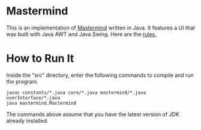 # Mastermind
This is an implementation of [Mastermind](https://en.wikipedia.org/wiki/Mastermind_(board_game)) written in Java. It features a UI that was built with Java AWT and Java Swing. Here are the [rules.](https://en.wikipedia.org/wiki/Mastermind_(board_game)#Gameplay_and_rules)
# How to Run It
Inside the "src" directory, enter the following commands to compile and run the program.
```
javac constants/*.java core/*.java mastermind/*.java userInterface/*.java
java mastermind.Mastermind
```
The commands above assume that you have the latest version of JDK already installed.
